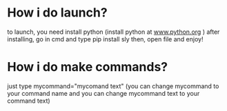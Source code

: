 
# How i do launch?
to launch, you need install python (install python at www.python.org )
after installing, go in cmd and type pip install sly 
then, open file and enjoy!
# How i do make commands?
just type mycommand="mycomand text" (you can change mycommand to your command name and you can change mycommand text to your command text)
